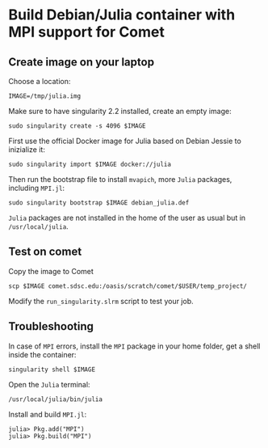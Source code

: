 Build Debian/Julia container with MPI support for Comet
=============================================

## Create image on your laptop

Choose a location:

	IMAGE=/tmp/julia.img

Make sure to have singularity 2.2 installed, create an empty image:

	sudo singularity create -s 4096 $IMAGE

First use the official Docker image for Julia based on Debian Jessie to inizialize it:

	sudo singularity import $IMAGE docker://julia

Then run the bootstrap file to install `mvapich`, more `Julia` packages, including `MPI.jl`:

	sudo singularity bootstrap $IMAGE debian_julia.def

`Julia` packages are not installed in the home of the user as usual but in `/usr/local/julia`.

## Test on comet

Copy the image to Comet

	scp $IMAGE comet.sdsc.edu:/oasis/scratch/comet/$USER/temp_project/

Modify the `run_singularity.slrm` script to test your job.

## Troubleshooting

In case of `MPI` errors, install the `MPI` package in your home folder,
get a shell inside the container:

	singularity shell $IMAGE

Open the `Julia` terminal:

	/usr/local/julia/bin/julia

Install and build `MPI.jl`:

	julia> Pkg.add("MPI")
	julia> Pkg.build("MPI")
